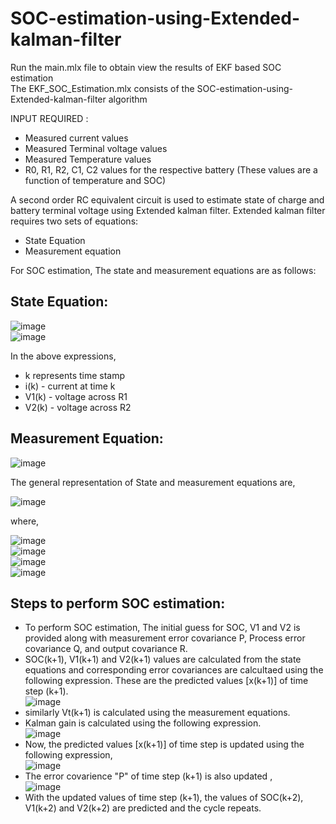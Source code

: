 # SOC-estimation-using-Extended-kalman-filter


Run the main.mlx file to obtain view the results of EKF based SOC estimation \
The EKF_SOC_Estimation.mlx consists of the SOC-estimation-using-Extended-kalman-filter algorithm 

INPUT REQUIRED :
- Measured current values
- Measured Terminal voltage values
- Measured Temperature values
- R0, R1, R2, C1, C2 values for the respective battery (These values are a function of temperature and SOC)

A second order RC equivalent circuit is used to estimate state of charge and battery terminal voltage using Extended kalman filter. Extended kalman filter requires two sets of equations:
- State Equation
- Measurement equation

For SOC estimation, The state and measurement equations are as follows:

## State Equation:

![image](https://user-images.githubusercontent.com/79139644/163665213-69aaf5df-2038-48b1-bd6f-c4132f0e8912.png) \
![image](https://user-images.githubusercontent.com/79139644/163665227-f94e3df8-9720-4bfa-8122-2804660c4a65.png)

In the above expressions,
- k represents time stamp
- i(k) - current at time k
- V1(k) - voltage across R1 
- V2(k) - voltage across R2

## Measurement Equation:

![image](https://user-images.githubusercontent.com/79139644/163665523-273d7269-3276-48fa-8597-f625b4c395c5.png)

The general representation of State and measurement equations are,

![image](https://user-images.githubusercontent.com/79139644/163665603-adf9bedb-366e-433a-8d12-4cac1ed09052.png)

where,

![image](https://user-images.githubusercontent.com/79139644/163665689-7313b202-bde8-4247-b88e-0d006515c349.png) \
![image](https://user-images.githubusercontent.com/79139644/163665665-56d63ad8-76ab-400a-9c0d-70c6931b0ec9.png) \
![image](https://user-images.githubusercontent.com/79139644/163665621-063fa89c-7a7b-4c17-aa61-a415597e7c6e.png) \
![image](https://user-images.githubusercontent.com/79139644/163665633-2e57dd53-e022-4a5f-a162-77a3387c7a58.png)

## Steps to perform SOC estimation:

- To perform SOC estimation, The initial guess for SOC, V1 and V2 is provided along with measurement error covariance P, Process error covariance Q, and output covariance R.
- SOC(k+1), V1(k+1) and V2(k+1)  values are calculated from the state equations and corresponding error covariances are calcultaed using the following expression. These are the predicted values [x(k+1)] of time step (k+1). \
![image](https://user-images.githubusercontent.com/79139644/163665985-8ef84221-5a97-49a2-8d10-e1c8f511cc9b.png) 
- similarly Vt(k+1) is calculated using the measurement equations.
- Kalman gain is calculated using the following expression. \
![image](https://user-images.githubusercontent.com/79139644/163666009-76cdc097-0eed-42d2-9370-1ba84e0e23e1.png) 
- Now, the predicted values [x(k+1)] of time step is updated using the following expression, \
![image](https://user-images.githubusercontent.com/79139644/163666091-cf3f10fc-8ec5-4416-ac08-d3e0d8b83b2b.png) 
- The error covarience "P" of time step (k+1) is also updated , \
![image](https://user-images.githubusercontent.com/79139644/163666111-ac45b31c-e675-4a20-92bd-937c0383b09f.png) 
- With the updated values of time step (k+1), the values of SOC(k+2), V1(k+2) and V2(k+2) are predicted and the cycle repeats.




